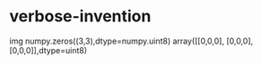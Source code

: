 # verbose-invention
img numpy.zeros((3,3),dtype=numpy.uint8)
array([[0,0,0],
       [0,0,0],
       [0,0,0]],dtype=uint8)
